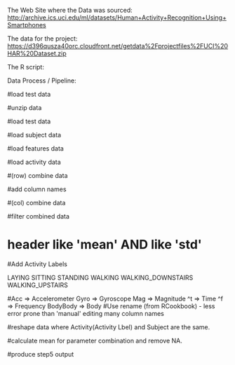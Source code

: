 The Web Site where the Data was sourced:
http://archive.ics.uci.edu/ml/datasets/Human+Activity+Recognition+Using+Smartphones 

The data for the project:
https://d396qusza40orc.cloudfront.net/getdata%2Fprojectfiles%2FUCI%20HAR%20Dataset.zip

The R script:

Data Process / Pipeline:

#load test data

#unzip data

#load test data

#load subject data

#load features data

#load activity data

#(row) combine data
 
#add column names

#(col) combine data

#filter combined data
  # header like 'mean' AND like 'std'
  
#Add Activity Labels

 LAYING SITTING STANDING WALKING WALKING_DOWNSTAIRS WALKING_UPSTAIRS
 
#Acc =>  Accelerometer Gyro => Gyroscope Mag => Magnitude ^t => Time ^f => Frequency BodyBody => Body
#Use rename (from RCookbook) - less error prone than 'manual' editing many column names

#reshape data where Activity(Activity Lbel) and Subject are the same.

#calculate mean for parameter combination and remove NA.
 
#produce step5 output
 


